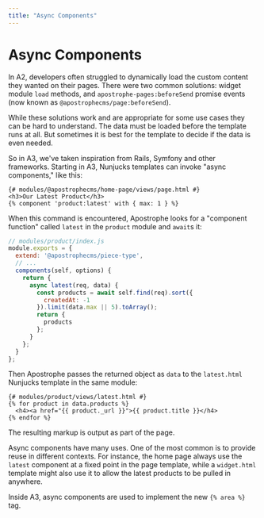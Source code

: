 ```yaml
---
title: "Async Components"
---
```


# Async Components

In A2, developers often struggled to dynamically load the custom content they wanted on their pages. There were two common solutions: widget module `load` methods, and `apostrophe-pages:beforeSend` promise events (now known as `@apostrophecms/page:beforeSend`).

While these solutions work and are appropriate for some use cases they can be hard to understand. The data must be loaded before the template runs at all. But sometimes it is best for the template to decide if the data is even needed.

So in A3, we've taken inspiration from Rails, Symfony and other frameworks. Starting in A3, Nunjucks templates can invoke "async components," like this:

```django
{# modules/@apostrophecms/home-page/views/page.html #}
<h3>Our Latest Product</h3>
{% component 'product:latest' with { max: 1 } %}
```

When this command is encountered, Apostrophe looks for a "component function" called `latest` in the `product` module and `await`s it:

```js
// modules/product/index.js
module.exports = {
  extend: '@apostrophecms/piece-type',
  // ...
  components(self, options) {
    return {
      async latest(req, data) {
        const products = await self.find(req).sort({
          createdAt: -1
        }).limit(data.max || 5).toArray();
        return {
          products
        };
      }
    };
  }
};
```

Then Apostrophe passes the returned object as `data` to the `latest.html` Nunjucks template in the same module:

```django
{# modules/product/views/latest.html #}
{% for product in data.products %}
  <h4><a href="{{ product._url }}">{{ product.title }}</h4>
{% endfor %}
```

The resulting markup is output as part of the page.

Async components have many uses. One of the most common is to provide reuse in different contexts. For instance, the home page always use the `latest` component at a fixed point in the page template, while a `widget.html` template might also use it to allow the latest products to be pulled in anywhere.

Inside A3, async components are used to implement the new `{% area %}` tag.

